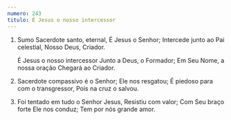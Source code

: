```yaml
---
numero: 243
titulo: É Jesus o nosso intercessor
---
```

1. Sumo Sacerdote santo, eternal,
   É Jesus o Senhor;
   Intercede junto ao Pai celestial,
   Nosso Deus, Criador.

    É Jesus o nosso intercessor
    Junto a Deus, o Formador;
    Em Seu Nome, a nossa oração
    Chegará ao Criador.

2. Sacerdote compassivo é o Senhor;
   Ele nos resgatou;
   É piedoso para com o transgressor,
   Pois na cruz o salvou.

3. Foi tentado em tudo o Senhor Jesus,
   Resistiu com valor;
   Com Seu braço forte Ele nos conduz;
   Tem por nós grande amor.
